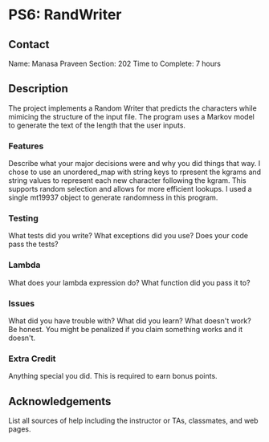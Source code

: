 # PS6: RandWriter

## Contact
Name: Manasa Praveen
Section: 202
Time to Complete: 7 hours


## Description
The project implements a Random Writer that predicts the characters while mimicing the structure of the input file. The program uses a Markov model to generate the text of the length that the user inputs.

### Features
Describe what your major decisions were and why you did things that way.
I chose to use an unordered_map with string keys to rpresent the kgrams and string values to represent each new character following the kgram. This supports random selection and allows for more efficient lookups. I used a single mt19937 object to generate randomness in this program.

### Testing
What tests did you write?  What exceptions did you use?  Does your code pass the tests?

### Lambda
What does your lambda expression do?  What function did you pass it to?

### Issues
What did you have trouble with?  What did you learn?  What doesn't work?  Be honest.  You might be penalized if you claim something works and it doesn't.

### Extra Credit
Anything special you did.  This is required to earn bonus points.

## Acknowledgements
List all sources of help including the instructor or TAs, classmates, and web pages.
